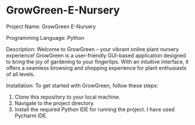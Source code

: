 # GrowGreen-E-Nursery
Project Name: GrowGreen E-Nursery

Programming Language: Python

Description: Welcome to GrowGreen – your vibrant online plant nursery experience! GrowGreen is a user-friendly GUI-based application designed to bring the joy of gardening to your fingertips. With an intuitive interface, it offers a seamless browsing and shopping experience for plant enthusiasts of all levels.

Installation: To get started with GrowGreen, follow these steps:

1. Clone this repository to your local machine.
2. Navigate to the project directory.
3. Install the required Python IDE for running the project. I have used Pycharm IDE.
